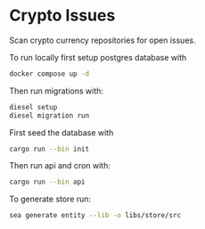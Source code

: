 # Crypto Issues

Scan crypto currency repositories for open issues.

To run locally first setup postgres database with
```sh
docker compose up -d
```

Then run migrations with:
```sh
diesel setup
diesel migration run
```

First seed the database with
```sh
cargo run --bin init
```

Then run api and cron with:
```sh
cargo run --bin api
```

To generate store run: 
```sh
sea generate entity --lib -o libs/store/src
```